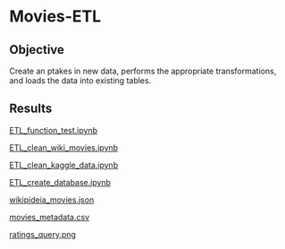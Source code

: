 # Movies-ETL

## Objective

Create an ptakes in new data, performs the appropriate transformations, and loads the data into existing tables.

## Results

[ETL_function_test.ipynb]()

[ETL_clean_wiki_movies.ipynb]()

[ETL_clean_kaggle_data.ipynb]()

[ETL_create_database.ipynb]()

[wikipideia_movies.json]()

[movies_metadata.csv]()

[ratings_query.png]()
